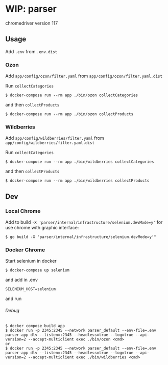 # WIP: parser

chromedriver version 117

## Usage

Add `.env` from `.env.dist`

### Ozon

Add `app/config/ozon/filter.yaml` from `app/config/ozon/filter.yaml.dist`

Run `collectCategories`
```
$ docker-compose run --rm app ./bin/ozon collectCategories
```
and then `collectProducts`
```
$ docker-compose run --rm app ./bin/ozon collectProducts
```

### Wildberries

Add `app/config/wildberries/filter.yaml` from `app/config/wildberries/filter.yaml.dist`

Run `collectCategories`
```
$ docker-compose run --rm app ./bin/wildberries collectCategories
```
and then `collectProducts`
```
$ docker-compose run --rm app ./bin/wildberries collectProducts
```

## Dev
### Local Chrome

Add to build `-X 'parser/internal/infrastructure/selenium.devMode=y'` for use chrome with graphic interface:
```
$ go build -X 'parser/internal/infrastructure/selenium.devMode=y'"
```

### Docker Chrome
Start selenium in docker
```
$ docker-compose up selenium
```
and add in .env 
```
SELENIUM_HOST=selenium
```
and run

###### Debug
```
$ docker compose build app
$ docker run -p 2345:2345 --network parser_default --env-file=.env parser-app dlv --listen=:2345 --headless=true --log=true --api-version=2 --accept-multiclient exec ./bin/ozon <cmd>
or
$ docker run -p 2345:2345 --network parser_default --env-file=.env parser-app dlv --listen=:2345 --headless=true --log=true --api-version=2 --accept-multiclient exec ./bin/wildberries <cmd>
```
